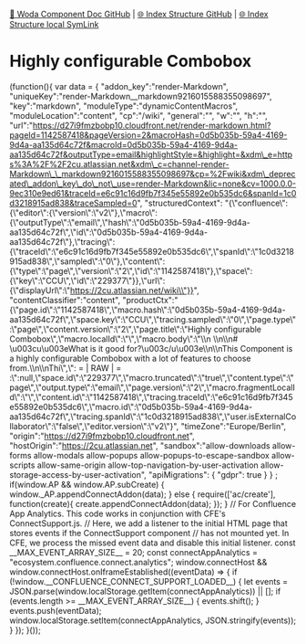 [📁 Woda Component Doc GitHub](/cerulean-circle-unlimited-2cu/product/development/woda/woda-component-doc.md) | [🌐 Index Structure GitHub](/cerulean-circle-unlimited-2cu/product/development/woda/woda-component-doc/highly-configurable-combobox.md) | [🌐 Index Structure local SymLink](./highly-configurable-combobox.entry.md)

# Highly configurable Combobox

(function(){ var data = { "addon\_key":"render-Markdown", "uniqueKey":"render-Markdown\_\_markdown9216015588355098697", "key":"markdown", "moduleType":"dynamicContentMacros", "moduleLocation":"content", "cp":"/wiki", "general":"", "w":"", "h":"", "url":"https://d27i9fmzbobp10.cloudfront.net/render-markdown.html?pageId=1142587418&pageVersion=2&macroHash=0d5b035b-59a4-4169-9d4a-aa135d64c72f&macroId=0d5b035b-59a4-4169-9d4a-aa135d64c72f&outputType=email&highlightStyle=&highlight=&xdm\_e=https%3A%2F%2F2cu.atlassian.net&xdm\_c=channel-render-Markdown\_\_markdown9216015588355098697&cp=%2Fwiki&xdm\_deprecated\_addon\_key\_do\_not\_use=render-Markdown&lic=none&cv=1000.0.0-9ec310e9ed61&traceId=e6c91c16d9fb7f345e55892e0b535dc6&spanId=1c0d3218915ad838&traceSampled=0", "structuredContext": "{\\"confluence\\":{\\"editor\\":{\\"version\\":\\"v2\\"},\\"macro\\":{\\"outputType\\":\\"email\\",\\"hash\\":\\"0d5b035b-59a4-4169-9d4a-aa135d64c72f\\",\\"id\\":\\"0d5b035b-59a4-4169-9d4a-aa135d64c72f\\"},\\"tracing\\":{\\"traceId\\":\\"e6c91c16d9fb7f345e55892e0b535dc6\\",\\"spanId\\":\\"1c0d3218915ad838\\",\\"sampled\\":\\"0\\"},\\"content\\":{\\"type\\":\\"page\\",\\"version\\":\\"2\\",\\"id\\":\\"1142587418\\"},\\"space\\":{\\"key\\":\\"CCU\\",\\"id\\":\\"229377\\"}},\\"url\\":{\\"displayUrl\\":\\"https://2cu.atlassian.net/wiki\\"}}", "contentClassifier":"content", "productCtx":"{\\"page.id\\":\\"1142587418\\",\\"macro.hash\\":\\"0d5b035b-59a4-4169-9d4a-aa135d64c72f\\",\\"space.key\\":\\"CCU\\",\\"tracing.sampled\\":\\"0\\",\\"page.type\\":\\"page\\",\\"content.version\\":\\"2\\",\\"page.title\\":\\"Highly configurable Combobox\\",\\"macro.localId\\":\\"\\",\\"macro.body\\":\\"\\\\n \\\\n\\\\n# \\u003cu\\u003eWhat is it good for?\\u003c/u\\u003e\\\\n\\\\nThis Component is a highly configurable Combobox with a lot of features to choose from.\\\\n\\\\nThi\\",\\": = | RAW | = :\\":null,\\"space.id\\":\\"229377\\",\\"macro.truncated\\":\\"true\\",\\"content.type\\":\\"page\\",\\"output.type\\":\\"email\\",\\"page.version\\":\\"2\\",\\"macro.fragmentLocalId\\":\\"\\",\\"content.id\\":\\"1142587418\\",\\"tracing.traceId\\":\\"e6c91c16d9fb7f345e55892e0b535dc6\\",\\"macro.id\\":\\"0d5b035b-59a4-4169-9d4a-aa135d64c72f\\",\\"tracing.spanId\\":\\"1c0d3218915ad838\\",\\"user.isExternalCollaborator\\":\\"false\\",\\"editor.version\\":\\"v2\\"}", "timeZone":"Europe/Berlin", "origin":"https://d27i9fmzbobp10.cloudfront.net", "hostOrigin":"https://2cu.atlassian.net", "sandbox":"allow-downloads allow-forms allow-modals allow-popups allow-popups-to-escape-sandbox allow-scripts allow-same-origin allow-top-navigation-by-user-activation allow-storage-access-by-user-activation", "apiMigrations": { "gdpr": true } } ; if(window.AP && window.AP.subCreate) { window.\_AP.appendConnectAddon(data); } else { require(\['ac/create'\], function(create){ create.appendConnectAddon(data); }); } // For Confluence App Analytics. This code works in conjunction with CFE's ConnectSupport.js. // Here, we add a listener to the initial HTML page that stores events if the ConnectSupport component // has not mounted yet. In CFE, we process the missed event data and disable this initial listener. const \_\_MAX\_EVENT\_ARRAY\_SIZE\_\_ = 20; const connectAppAnalytics = "ecosystem.confluence.connect.analytics"; window.connectHost && window.connectHost.onIframeEstablished((eventData) => { if (!window.\_\_CONFLUENCE\_CONNECT\_SUPPORT\_LOADED\_\_) { let events = JSON.parse(window.localStorage.getItem(connectAppAnalytics)) || \[\]; if (events.length >= \_\_MAX\_EVENT\_ARRAY\_SIZE\_\_) { events.shift(); } events.push(eventData); window.localStorage.setItem(connectAppAnalytics, JSON.stringify(events)); } }); }());
